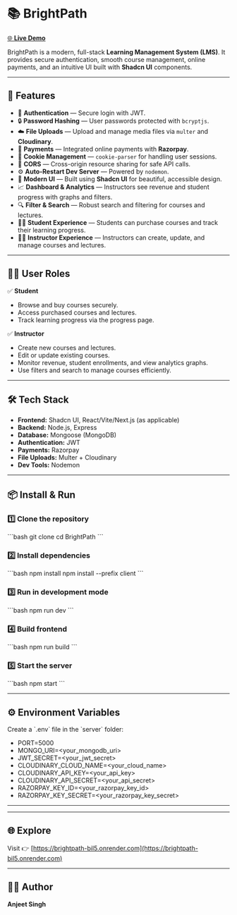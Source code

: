 # 📚 BrightPath

[🌐 **Live Demo**](https://brightpath-bil5.onrender.com)

BrightPath is a modern, full-stack **Learning Management System (LMS)**. It provides secure authentication, smooth course management, online payments, and an intuitive UI built with **Shadcn UI** components.

---

## 🚀 Features

- 🔐 **Authentication** — Secure login with JWT.
- 🔒 **Password Hashing** — User passwords protected with `bcryptjs`.
- ☁️ **File Uploads** — Upload and manage media files via `multer` and **Cloudinary**.
- 🧾 **Payments** — Integrated online payments with **Razorpay**.
- 🍪 **Cookie Management** — `cookie-parser` for handling user sessions.
- 🔄 **CORS** — Cross-origin resource sharing for safe API calls.
- ⚙️ **Auto-Restart Dev Server** — Powered by `nodemon`.
- 🎨 **Modern UI** — Built using **Shadcn UI** for beautiful, accessible design.
- 📈 **Dashboard & Analytics** — Instructors see revenue and student progress with graphs and filters.
- 🔍 **Filter & Search** — Robust search and filtering for courses and lectures.
- 🧑‍🎓 **Student Experience** — Students can purchase courses and track their learning progress.
- 👨‍🏫 **Instructor Experience** — Instructors can create, update, and manage courses and lectures.

---

## 🧑‍💻 User Roles

✅ **Student**  
- Browse and buy courses securely.  
- Access purchased courses and lectures.  
- Track learning progress via the progress page.

✅ **Instructor**  
- Create new courses and lectures.  
- Edit or update existing courses.  
- Monitor revenue, student enrollments, and view analytics graphs.
- Use filters and search to manage courses efficiently.

---

## 🛠️ Tech Stack

- **Frontend:** Shadcn UI, React/Vite/Next.js (as applicable)
- **Backend:** Node.js, Express
- **Database:** Mongoose (MongoDB)
- **Authentication:** JWT
- **Payments:** Razorpay
- **File Uploads:** Multer + Cloudinary
- **Dev Tools:** Nodemon

---

## 📦 Install & Run

### 1️⃣ Clone the repository
\`\`\`bash
git clone <repo-url>
cd BrightPath
\`\`\`

### 2️⃣ Install dependencies
\`\`\`bash
npm install
npm install --prefix client
\`\`\`

### 3️⃣ Run in development mode
\`\`\`bash
npm run dev
\`\`\`

### 4️⃣ Build frontend
\`\`\`bash
npm run build
\`\`\`

### 5️⃣ Start the server
\`\`\`bash
npm start
\`\`\`

---

## ⚙️ Environment Variables

Create a \`.env\` file in the \`server\` folder:

- PORT=5000
- MONGO_URI=<your_mongodb_uri>
- JWT_SECRET=<your_jwt_secret>
- CLOUDINARY_CLOUD_NAME=<your_cloud_name>
- CLOUDINARY_API_KEY=<your_api_key>
- CLOUDINARY_API_SECRET=<your_api_secret>
- RAZORPAY_KEY_ID=<your_razorpay_key_id>
- RAZORPAY_KEY_SECRET=<your_razorpay_key_secret>

---

---

## 🌐 Explore

Visit 👉 [https://brightpath-bil5.onrender.com](https://brightpath-bil5.onrender.com)

---

## 🧑‍💻 Author

**Anjeet Singh**
